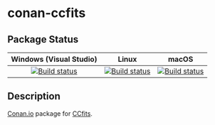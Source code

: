 # conan-ccfits

## Package Status

| Windows (Visual Studio) | Linux | macOS |
|:-----------------------:|:-----:|:-----:|
|[![Build status](https://github.com/SpaceIm/conan-ccfits/workflows/.github/workflows/windows.yml/badge.svg?branch=testing%2F2.5)](https://github.com/SpaceIm/conan-ccfits/actions/workflows/windows.yml?query=branch%3Atesting%2F2.5)|[![Build status](https://github.com/SpaceIm/conan-ccfits/workflows/.github/workflows/linux.yml/badge.svg?branch=testing%2F2.5)](https://github.com/SpaceIm/conan-ccfits/actions/workflows/linux.yml?query=branch%3Atesting%2F2.5)|[![Build status](https://github.com/SpaceIm/conan-ccfits/workflows/.github/workflows/macos.yml/badge.svg?branch=testing%2F2.5)](https://github.com/SpaceIm/conan-ccfits/actions/workflows/macos.yml?query=branch%3Atesting%2F2.5)|

## Description

[Conan.io](https://conan.io) package for [CCfits](https://heasarc.gsfc.nasa.gov/fitsio/ccfits).
